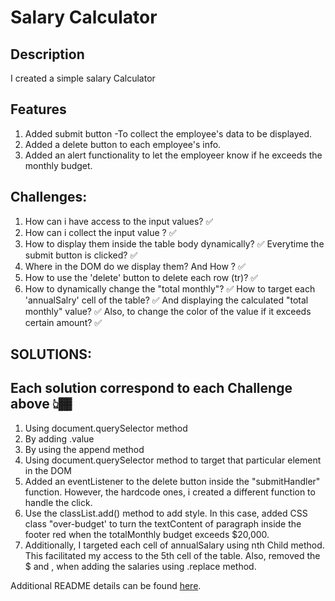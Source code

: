 # Salary Calculator


## Description
I created a simple salary Calculator
## Features
 1. Added submit button -To collect the employee's data to be displayed.
 2. Added a delete button to each employee's info.
3. Added an alert functionality to let the employeer know if he exceeds the monthly budget.

## Challenges:

 1. How can i have access to the input values? ✅
 2. How can i collect the input value ? ✅
 3. How to display them inside the table body dynamically? ✅
 Everytime the submit button is clicked? ✅
 4. Where in the DOM do we display them? And How ? ✅
 5. How to use the 'delete' button to delete each row (tr)? ✅
 6. How to dynamically change the "total monthly"? ✅
  How to target each 'annualSalry' cell of the table? ✅
  And displaying the calculated "total monthly" value? ✅
  Also, to change the color of the value if it exceeds certain amount? ✅

  ## SOLUTIONS:
  ## Each solution correspond to each Challenge above 👆🏾
  1. Using document.querySelector method
  2. By adding .value
  3. By using the append method
  4. Using document.querySelector method to target that particular element in the DOM
  5. Added an eventListener to the delete button inside the "submitHandler" function. However, the hardcode ones, i created a different function to handle the click.
  6. Use the classList.add() method to add style. In this case, added CSS class "over-budget' to turn the 
  textContent of paragraph inside the footer red when the totalMonthly budget exceeds $20,000.
  7. Additionally, I targeted each cell of annualSalary using nth Child method. This facilitated my access to the 5th cell of the table. Also, removed the $ and , when adding the salaries using .replace method.



Additional README details can be found [here](https://github.com/PrimeAcademy/readme-template/blob/master/README.md).
